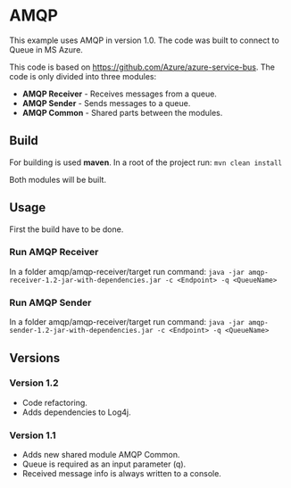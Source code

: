 # AMQP

This example uses AMQP in version 1.0. The code was built to connect to Queue in MS Azure.

This code is based on https://github.com/Azure/azure-service-bus. The 
code is only divided into three modules:
* **AMQP Receiver** - Receives messages from a queue.
* **AMQP Sender** - Sends messages to a queue.
* **AMQP Common** - Shared parts between the modules.

## Build
For building is used **maven**. In a root of the project run:
`mvn clean install`

Both modules will be built.

## Usage
First the build have to be done.
### Run AMQP Receiver
In a folder amqp/amqp-receiver/target run command:
`java -jar amqp-receiver-1.2-jar-with-dependencies.jar -c <Endpoint> -q <QueueName>`
### Run AMQP Sender
In a folder amqp/amqp-receiver/target run command:
`java -jar amqp-sender-1.2-jar-with-dependencies.jar -c <Endpoint> -q <QueueName>`

## Versions

### Version 1.2
* Code refactoring.
* Adds dependencies to Log4j.

### Version 1.1
* Adds new shared module AMQP Common.
* Queue is required as an input parameter (q).
* Received message info is always written to a console.